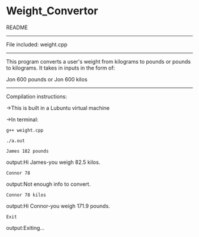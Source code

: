 # Weight_Convertor

README
**************
File included: weight.cpp
**************
This program converts a user's weight from kilograms to pounds or
pounds to kilograms. It takes in inputs in the form of:

Jon 600 pounds
or
Jon 600 kilos

**************
Compilation instructions:

->This is built in a Lubuntu virtual machine

->In terminal:

	g++ weight.cpp
	
	./a.out
	
	James 182 pounds
	
output:Hi James-you weigh 82.5 kilos.

	Connor 78
	
output:Not enough info to convert.

	Connor 78 kilos
	
output:Hi Connor-you weigh 171.9 pounds. 

	Exit
	
output:Exiting...
